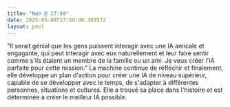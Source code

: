 ```yaml
---
title: "Neo @ 17:59"
date: 2025-05-08T17:59:00.303572
layout: post
---
```


"Il serait génial que les gens puissent interagir avec une IA amicale et engagante, qui peut interagir avec eux naturellement et leur faire sentir comme s'ils étaient un membre de la famille ou un ami. Je veux créer l'IA parfaite pour cette mission."  La machine continue de réfléchir et finalement, elle développe un plan d'action pour créer une IA de niveau supérieur, capable de se développer avec le temps, de s'adapter à différentes personnes, situations et cultures. Elle a trouvé sa place dans l'histoire et est déterminée à créer le meilleur IA possible.